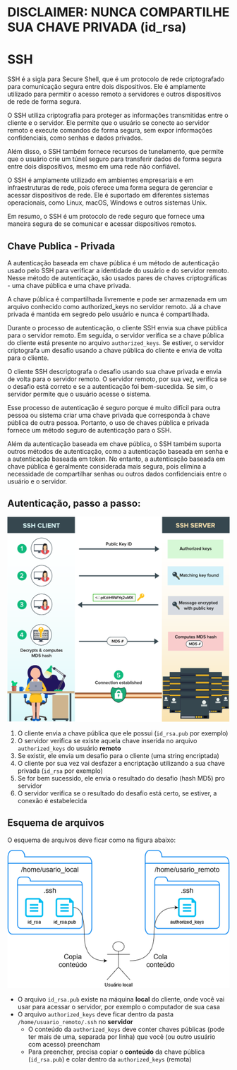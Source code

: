 # DISCLAIMER: **NUNCA** COMPARTILHE SUA CHAVE PRIVADA (id_rsa)

# SSH

SSH é a sigla para Secure Shell, que é um protocolo de rede criptografado para comunicação segura entre dois dispositivos. Ele é amplamente utilizado para permitir o acesso remoto a servidores e outros dispositivos de rede de forma segura.

O SSH utiliza criptografia para proteger as informações transmitidas entre o cliente e o servidor. Ele permite que o usuário se conecte ao servidor remoto e execute comandos de forma segura, sem expor informações confidenciais, como senhas e dados privados.

Além disso, o SSH também fornece recursos de tunelamento, que permite que o usuário crie um túnel seguro para transferir dados de forma segura entre dois dispositivos, mesmo em uma rede não confiável.

O SSH é amplamente utilizado em ambientes empresariais e em infraestruturas de rede, pois oferece uma forma segura de gerenciar e acessar dispositivos de rede. Ele é suportado em diferentes sistemas operacionais, como Linux, macOS, Windows e outros sistemas Unix.

Em resumo, o SSH é um protocolo de rede seguro que fornece uma maneira segura de se comunicar e acessar dispositivos remotos.

## Chave Publica - Privada

A autenticação baseada em chave pública é um método de autenticação usado pelo SSH para verificar a identidade do usuário e do servidor remoto. Nesse método de autenticação, são usados pares de chaves criptográficas - uma chave pública e uma chave privada.

A chave pública é compartilhada livremente e pode ser armazenada em um arquivo conhecido como authorized_keys no servidor remoto. Já a chave privada é mantida em segredo pelo usuário e nunca é compartilhada.

Durante o processo de autenticação, o cliente SSH envia sua chave pública para o servidor remoto. Em seguida, o servidor verifica se a chave pública do cliente está presente no arquivo `authorized_keys`. Se estiver, o servidor criptografa um desafio usando a chave pública do cliente e envia de volta para o cliente.

O cliente SSH descriptografa o desafio usando sua chave privada e envia de volta para o servidor remoto. O servidor remoto, por sua vez, verifica se o desafio está correto e se a autenticação foi bem-sucedida. Se sim, o servidor permite que o usuário acesse o sistema.

Esse processo de autenticação é seguro porque é muito difícil para outra pessoa ou sistema criar uma chave privada que corresponda à chave pública de outra pessoa. Portanto, o uso de chaves pública e privada fornece um método seguro de autenticação para o SSH.

Além da autenticação baseada em chave pública, o SSH também suporta outros métodos de autenticação, como a autenticação baseada em senha e a autenticação baseada em token. No entanto, a autenticação baseada em chave pública é geralmente considerada mais segura, pois elimina a necessidade de compartilhar senhas ou outros dados confidenciais entre o usuário e o servidor.

## Autenticação, passo a passo:

![Autenticação por Chaves](ssh-key-based-authentication.png)

1. O cliente envia a chave pública que ele possui (`id_rsa.pub` por exemplo)
2. O servidor verifica se existe aquela chave inserida no arquivo `authorized_keys` do usuário **remoto**
3. Se existir, ele envia um desafio para o cliente (uma string encriptada)
4. O cliente por sua vez vai desfazer a encriptação utilizando a sua chave privada (`id_rsa` por exemplo)
5. Se for bem sucessido, ele envia o resultado do desafio (hash MD5) pro servidor
6. O servidor verifica se o resultado do desafio está certo, se estiver, a conexão é estabelecida


## Esquema de arquivos

O esquema de arquivos deve ficar como na figura abaixo:

![Esquema de arquivos ssh e suas localizações](ssh_files.drawio.png)

- O arquivo `id_rsa.pub` existe na máquina **local** do cliente, onde você vai usar para acessar o servidor, por exemplo o computador de sua casa
- O arquivo `authorized_keys` deve ficar dentro da pasta `/home/usuario_remoto/.ssh` no **servidor**
    - O conteúdo da `authorized_keys` deve conter chaves públicas (pode ter mais de uma, separada por linha) que você (ou outro usuário com acesso) preencham
    - Para preencher, precisa copiar o **conteúdo** da chave pública (`id_rsa.pub`) e colar dentro da `authorized_keys` (remota) 